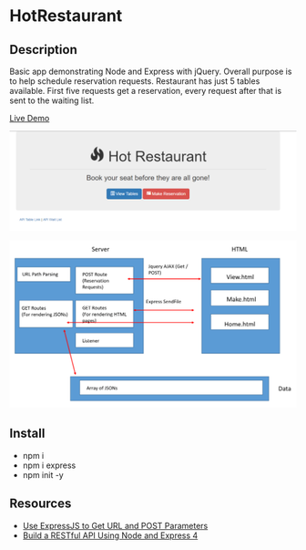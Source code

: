 # HotRestaurant

## Description

Basic app demonstrating Node and Express with jQuery. Overall purpose is to help schedule reservation requests. Restaurant has just 5 tables available. First five requests get a reservation, every request after that is sent to the waiting list.

[Live Demo](https://hot-restaurant-fsf.herokuapp.com/)

![Hot Restaurant Image](Images/HotRestaurant.png)

![Diagram](Images/Diagram.png)


## Install
* npm i
* npm i express
* npm init -y

## Resources

- [Use ExpressJS to Get URL and POST Parameters](https://scotch.io/tutorials/use-expressjs-to-get-url-and-post-parameters)
- [Build a RESTful API Using Node and Express 4](https://scotch.io/tutorials/build-a-restful-api-using-node-and-express-4)
